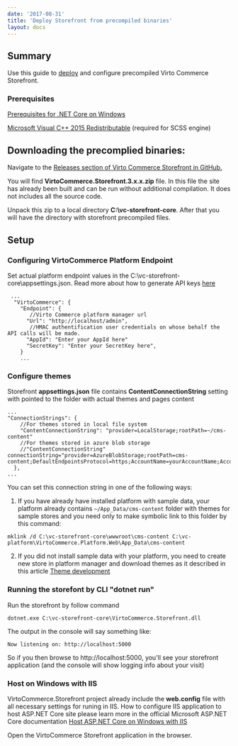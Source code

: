 ```yaml
---
date: '2017-08-31'
title: 'Deploy Storefront from precompiled binaries'
layout: docs
---
```

## Summary

Use this guide to <a class="crosslink" href="https://virtocommerce.com/ecommerce-hosting" target="_blank">deploy</a> and configure precompiled Virto Commerce Storefront.


### Prerequisites
[Prerequisites for .NET Core on Windows](https://docs.microsoft.com/en-us/dotnet/core/windows-prerequisites)

[Microsoft Visual C++ 2015 Redistributable](https://www.microsoft.com/en-us/download/details.aspx?id=53840) (required for SCSS engine)

## Downloading the precomplied binaries:

Navigate to the <a href="https://github.com/VirtoCommerce/vc-storefront-core/releases">Releases section of Virto Commerce Storefront in GitHub.</a>

You will find **VirtoCommerce.Storefront.3.x.x.zip** file. In this file the site has already been built and can be run without additional compilation. It does not includes all the source code.

Unpack this zip to a local directory **C:\vc-storefront-core**. After that you will have the directory with storefront precompiled files.


## Setup

### Configuring VirtoCommerce Platform Endpoint
Set actual platform endpoint values in the C:\vc-storefront-core\appsettings.json.
Read more about how to generate API keys [here](https://virtocommerce.com/docs/vc2devguide/development-scenarios/working-with-platform-api)

```
 ...
  "VirtoCommerce": {
    "Endpoint": {
	   //Virto Commerce platform manager url
      "Url": "http://localhost/admin",
	   //HMAC authentification user credentials on whose behalf the API calls will be made.
      "AppId": "Enter your AppId here"
      "SecretKey": "Enter your SecretKey here",
    }
	...
```
### Configure themes
Storefront  **appsettings.json** file contains **ContentConnectionString** setting with pointed to the folder with actual themes and pages content
```
...
"ConnectionStrings": {
    //For themes stored in local file system
    "ContentConnectionString": "provider=LocalStorage;rootPath=~/cms-content"
	//For themes stored in azure blob storage
    //"ContentConnectionString" connectionString="provider=AzureBlobStorage;rootPath=cms-content;DefaultEndpointsProtocol=https;AccountName=yourAccountName;AccountKey=yourAccountKey"
  },
...
```
You can set this connection string in one of the following ways:
1. If you have already have installed  platform with sample data, your platform already contains `~/App_Data/cms-content` folder with themes for sample stores and you need only to make symbolic link to this folder by this command:
```
mklink /d C:\vc-storefront-core\wwwroot\cms-content C:\vc-platform\VirtoCommerce.Platform.Web\App_Data\cms-content
```
2. If you did not install sample data with your platform, you need to create new store in platform manager and download themes as it described in this article
[Theme development](https://virtocommerce.com/docs/vc2devguide/working-with-storefront/theme-development)

### Running the storefont by CLI "dotnet run"
Run the storefront by  follow command
``` 
dotnet.exe C:\vc-storefront-core\VirtoCommerce.Storefront.dll
```
The output in the console will say something like:
```
Now listening on: http://localhost:5000
```
So if you then browse to http://localhost:5000, you'll see your storefront application (and the console will show logging info about your visit)

### Host on Windows with IIS
VirtoCommerce.Storefront project already include the **web.config** file with all necessary settings for runing in IIS.
How to configure IIS application to host ASP.NET Core site please learn more in the official Microsoft ASP.NET Core documentation
[Host ASP.NET Core on Windows with IIS](https://docs.microsoft.com/en-us/aspnet/core/publishing/iis)

Open the VirtoCommerce Storefront application in the browser.
